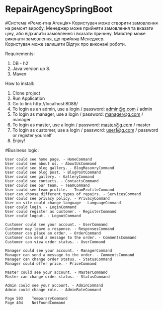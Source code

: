 # RepairAgencySpringBoot

#Система «Ремонтна Агенція»
Користувач може створити замовлення на ремонт виробу.
Менеджер може прийняти замовлення та вказати ціну,  або відхилити замовлення і вказати причину.
Майстер може виконати замовлення, що прийняв Менеджер.  
Користувач може залишити Відгук про виконані роботи.


Requirements:

1. DB - h2
2. Java version up 8.
3. Maven

How to install:

1. Clone project
2. Run Application
3. Go to link http://localhost:8088/
4. To login as an admin, use a login / password: admin@g.com / admin
5. To login as manager, use a login / password: manager@g.com / manager
6. To login as master, use a login / password: master@g.com / master
7. To login as customer, use a login / password: user1@g.com / password  or register yourself
5. Enjoy!

#Business logic: 	

	User could see home page. - HomeCommand
	User could see about us. - AboutUsCommand	
	User could see blog gallery. - BlogMasonryCommand	
	User could see blog post. - BlogPostCommand	
	User could see gallery. - GalleryCommand	
	User could see contacts. - ContactsCommand	
	User could see our team. - TeamCommand	
	User could see team profile. - TeamProfileCommand	
	User can choose different types of repairs. - ServicesCommand	
	User could see privacy policy. - PrivacyCommand	
	User on site could change language - LanguageCommand	
	User could login. - LoginCommand	
	User could register as customer. - RegisterCommand	
	User could logout. - LogoutCommand	
			
	Customer could see your account. - UserCommand	
	Customer may leave a response. - ResponsesCommand	
	Сustomer can place an order. - OrderCommand	
	Customer can send a message to the order. - CommentsCommand	
	Customer can view order status. - UserCommand	
			
	Manager could see your account. - ManagerCommand	
	Manager can send a message to the order. - CommentsCommand	
	Manager can change order status. - StatusCommand	
	Manager could offer price. - PriceCommand	
			
	Master could see your account. - MasterCommand	
	Master can change order status. - StatusCommand	
			
	Admin could see your account. -	AdminCommand	
	Admin could change role. - AdminRoleCommand	
			
	Page 503 	TemporaryCommand	
	Page 404	NotFoundCommand	
